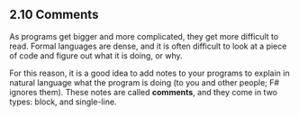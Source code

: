 ## 2.10 Comments

As programs get bigger and more complicated, they get more difficult
to read.  Formal languages are dense, and it is often difficult to
look at a piece of code and figure out what it is doing, or why.

For this reason, it is a good idea to add notes to your programs to explain in natural language what the program is doing (to you and other people; F# ignores them). These notes are called **comments**, and they come in two types: block, and single-line.
